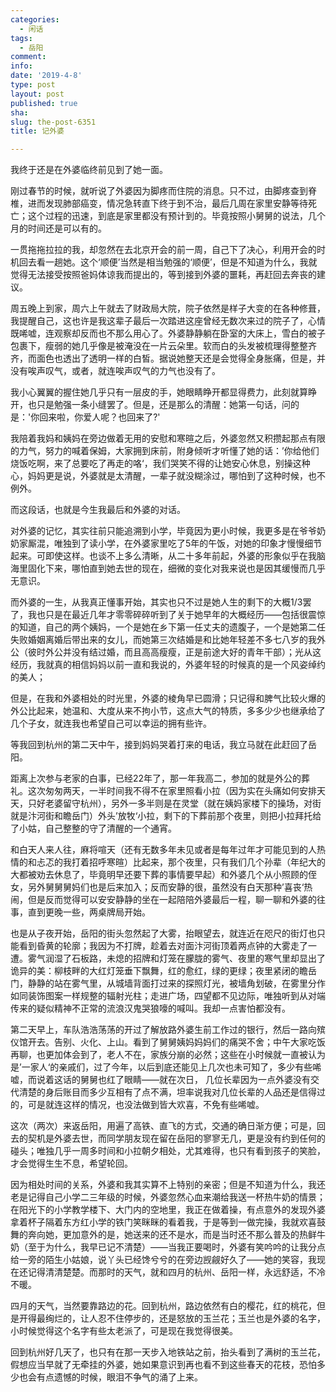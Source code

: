 ```yaml
---
categories:
  - 闲话
tags:
  - 岳阳
comment: 
info: 
date: '2019-4-8'
type: post
layout: post
published: true
sha: 
slug: the-post-6351
title: 记外婆

---
```

我终于还是在外婆临终前见到了她一面。

刚过春节的时候，就听说了外婆因为脚疼而住院的消息。只不过，由脚疼查到脊椎，进而发现肺部癌变，情况急转直下终于到不治，最后几周在家里安静等待死亡；这个过程的迅速，到底是家里都没有预计到的。毕竟按照小舅舅的说法，几个月的时间还是可以有的。

一贯拖拖拉拉的我，却忽然在去北京开会的前一周，自己下了决心，利用开会的时机回去看一趟她。这个‘顺便’当然是相当勉强的‘顺便’，但是不知道为什么，我就觉得无法接受按照爸妈体谅我而提出的，等到接到外婆的噩耗，再赶回去奔丧的建议。

周五晚上到家，周六上午就去了财政局大院，院子依然是样子大变的在各种修葺，我提醒自己，这也许是我这辈子最后一次踏进这座曾经无数次来过的院子了，心情既唏嘘，连观察却反而也不那么用心了。外婆静静躺在卧室的大床上，雪白的被子包裹下，瘦弱的她几乎像是被淹没在一片云朵里。软而白的头发被梳理得整整齐齐，而面色也透出了透明一样的白皙。据说她整天还是会觉得全身胀痛，但是，并没有唉声叹气，或者，就连唉声叹气的力气也没有了。

我小心翼翼的握住她几乎只有一层皮的手，她眼睛睁开都显得费力，此刻就算睁开，也只是勉强一条小缝罢了。但是，还是那么的清醒：她第一句话，问的是：'你回来啦，你爱人呢？也回来了?'

我陪着我妈和姨妈在旁边做着无用的安慰和寒暄之后，外婆忽然又积攒起那点有限的力气，努力的喊着保姆，大家拥到床前，附身倾听才听懂了她的话：’你给他们烧饭吃啊，来了总要吃了再走的咯‘，我们哭笑不得的让她安心休息，别操这种心，妈妈更是说，外婆就是太清醒，一辈子就没糊涂过，哪怕到了这种时候，也不例外。

而这段话，也就是今生我最后和外婆的对话。

对外婆的记忆，其实往前只能追溯到小学，毕竟因为更小时候，我更多是在爷爷奶奶家厮混，唯独到了读小学，在外婆家里吃了5年的午饭，对她的印象才慢慢细节起来。可即使这样。也谈不上多么清晰，从二十多年前起，外婆的形象似乎在我脑海里固化下来，哪怕直到她去世的现在，细微的变化对我来说也是因其缓慢而几乎无意识。

而外婆的一生，从我真正懂事开始，其实也只不过是她人生的剩下的大概1/3罢了，我也只是在最近几年才零零碎碎听到了关于她早年的大概经历——包括很震惊的知道，自己的两个姨妈，一个是她在乡下第一任丈夫的遗腹子，一个是她第二任失败婚姻离婚后带出来的女儿，而她第三次结婚是和比她年轻差不多七八岁的我外公（彼时外公并没有结过婚，而且高高瘦瘦，正是前途大好的青年干部）；光从这经历，我就真的相信妈妈以前一直和我说的，外婆年轻的时候真的是一个风姿绰约的美人；

但是，在我和外婆相处的时光里，外婆的棱角早已圆滑；只记得和脾气比较火爆的外公比起来，她温和、大度从来不拘小节，这点大气的特质，多多少少也继承给了几个子女，就连我也希望自己可以幸运的拥有些许。

等我回到杭州的第二天中午，接到妈妈哭着打来的电话，我立马就在此赶回了岳阳。

距离上次参与老家的白事，已经22年了，那一年我高二，参加的就是外公的葬礼。这次匆匆两天，一半时间我不得不在家里照看小拉（因为实在头痛如何安排天天，只好老婆留守杭州），另外一多半则是在灵堂（就在姨妈家楼下的操场，对街就是汴河街和瞻岳门）外头’放牧‘小拉，剩下的下葬前那个夜里，则把小拉拜托给了小姑，自己整整的守了清醒的一个通宵。 

和白天人来人往，麻将喧天（还有无数多年未见或者是每年过年才可能见到的人热情的和忐忑的我打着招呼寒暄）比起来，那个夜里，只有我们几个孙辈（年纪大的大都被劝去休息了，毕竟明早还要下葬的事情要早起）和外婆几个从小照顾的侄女，另外舅舅舅妈们也是后来加入；反而安静的很，虽然没有白天那种’喜丧‘热闹，但是反而觉得可以安安静静的坐在一起陪陪外婆最后一程，聊一聊和外婆的往事，直到更晚一些，两桌牌局开始。

也是从子夜开始，岳阳的街头忽然起了大雾，抬眼望去，就连近在咫尺的街灯也只能看到昏黄的轮廓；我因为不打牌，趁着去对面汴河街顶着两点钟的大雾走了一遭。雾气润湿了石板路，未熄的招牌和灯笼在朦胧的雾气、夜里的寒气里却显出了诡异的美：柳枝畔的大红灯笼垂下飘舞，红的愈红，绿的更绿；夜里紧闭的瞻岳门，静静的站在雾气里，从城墙背面打过来的探照灯光，被墙角划破，在雾里分作如同装饰图案一样规整的辐射光柱；走进广场，四望都不见边际，唯独听到从对端传来的疑似精神不正常的流浪汉鬼哭狼嚎的喊叫。我却一点害怕都没有。

第二天早上，车队浩浩荡荡的开过了解放路外婆生前工作过的银行，然后一路向殡仪馆开去。告别、火化、上山。看到了舅舅姨妈妈妈们的痛哭不舍；中午大家吃饭再聊，也更加体会到了，老人不在，家族分崩的必然；这些在小时候就一直被认为是’一家人‘的亲戚们，过了今年，以后到底还能见上几次也未可知了，多少有些唏嘘，而说着这话的舅舅也红了眼睛——就在次日， 几位长辈因为一点外婆没有交代清楚的身后账目而多少互相有了点不满，坦率说我对几位长辈的人品还是信得过的，可是就连这样的情况，也没法做到皆大欢喜，不免有些唏嘘。

这次（两次）来返岳阳，用遍了高铁、直飞的方式，交通的确日渐方便；可是，回去的契机是外婆去世，而同学朋友现在留在岳阳的寥寥无几，更是没有约到任何的碰头；唯独几乎一周多时间和小拉朝夕相处，尤其难得，也只有看到孩子的笑脸，才会觉得生生不息，希望轮回。

因为相处时间的关系，外婆和我其实算不上特别的亲密；但是不知道为什么，我还老是记得自己小学二三年级的时候，外婆忽然心血来潮给我送一杯热牛奶的情景；在阳光下的小学教学楼下、大门内的空地里，我正在做着操，有点意外的发现外婆拿着杯子隔着东方红小学的铁门笑眯眯的看着我，于是等到一做完操，我就欢喜鼓舞的奔向她，更加意外的是，她送来的还不是水，而是当时还不那么普及的热鲜牛奶（至于为什么，我早已记不清楚）——当我正要喝时，外婆有笑吟吟的让我分点给一旁的陌生小姑娘，说丫头已经馋兮兮的在旁边觊觎好久了——她的笑容，我现在还记得清清楚楚。而那时的天气，就和四月的杭州、岳阳一样，永远舒适，不冷不暖。

四月的天气，当然要靠路边的花。回到杭州，路边依然有白的樱花，红的桃花，但是开得最绚烂的，让人忍不住停步的，还是怒放的玉兰花；玉兰也是外婆的名字，小时候觉得这个名字有些太老派了，可是现在我觉得很美。

回到杭州好几天了，也只有在那一天步入地铁站之前，抬头看到了满树的玉兰花，假想应当早就了无牵挂的外婆，她如果意识到再也看不到这些春天的花枝，恐怕多少也会有点遗憾的时候，眼泪不争气的涌了上来。










